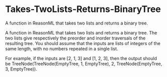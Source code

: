 # Takes-TwoLists-Returns-BinaryTree
A function in ReasonML that takes two lists and returns a binary tree. 

A function in ReasonML that takes two lists and returns a binary tree. The two lists give respectively the preorder and inorder traversals of the resulting tree. You should assume that the inputs are lists of integers of the same length, with no numbers repeated in a single list.

For example, if the inputs are [2, 1, 3] and [1, 2, 3], then the output should be TreeNode(TreeNode(EmptyTree, 1, EmptyTree), 2, TreeNode(EmptyTree, 3, EmptyTree)).
